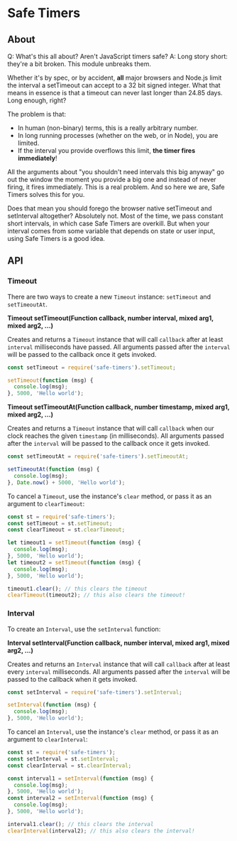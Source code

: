 # Safe Timers

## About

Q: What's this all about? Aren't JavaScript timers safe?
A: Long story short: they're a bit broken. This module unbreaks them.

Whether it's by spec, or by accident, **all** major browsers and Node.js limit the interval a setTimeout can accept to a
32 bit signed integer. What that means in essence is that a timeout can never last longer than 24.85 days. Long enough,
right?

The problem is that:

- In human (non-binary) terms, this is a really arbitrary number.
- In long running processes (whether on the web, or in Node), you are limited.
- If the interval you provide overflows this limit, **the timer fires immediately**!

All the arguments about "you shouldn't need intervals this big anyway" go out the window the moment you provide a big
one and instead of never firing, it fires immediately. This is a real problem. And so here we are, Safe Timers solves
this for you.

Does that mean you should forego the browser native setTimeout and setInterval altogether? Absolutely not. Most of the
time, we pass constant short intervals, in which case Safe Timers are overkill. But when your interval comes from some
variable that depends on state or user input, using Safe Timers is a good idea.

## API

### Timeout

There are two ways to create a new `Timeout` instance: `setTimeout` and `setTimeoutAt`.

**Timeout setTimeout(Function callback, number interval, mixed arg1, mixed arg2, ...)**

Creates and returns a `Timeout` instance that will call `callback` after at least `interval` milliseconds have passed. All arguments passed after the `interval` will be passed to the callback once it gets invoked.

```js
const setTimeout = require('safe-timers').setTimeout;

setTimeout(function (msg) {
  console.log(msg);
}, 5000, 'Hello world');
```

**Timeout setTimeoutAt(Function callback, number timestamp, mixed arg1, mixed arg2, ...)**

Creates and returns a `Timeout` instance that will call `callback` when our clock reaches the given `timestamp` (in milliseconds). All arguments passed after the `interval` will be passed to the callback once it gets invoked.

```js
const setTimeoutAt = require('safe-timers').setTimeoutAt;

setTimeoutAt(function (msg) {
  console.log(msg);
}, Date.now() + 5000, 'Hello world');
```

To cancel a `Timeout`, use the instance's `clear` method, or pass it as an argument to `clearTimeout`:

```js
const st = require('safe-timers');
const setTimeout = st.setTimeout;
const clearTimeout = st.clearTimeout;

let timeout1 = setTimeout(function (msg) {
  console.log(msg);
}, 5000, 'Hello world');
let timeout2 = setTimeout(function (msg) {
  console.log(msg);
}, 5000, 'Hello world');

timeout1.clear(); // this clears the timeout
clearTimeout(timeout2); // this also clears the timeout!
```

### Interval

To create an `Interval`, use the `setInterval` function:

**Interval setInterval(Function callback, number interval, mixed arg1, mixed arg2, ...)**

Creates and returns an `Interval` instance that will call `callback` after at least every `interval` milliseconds. All arguments passed after the `interval` will be passed to the callback when it gets invoked.

```js
const setInterval = require('safe-timers').setInterval;

setInterval(function (msg) {
  console.log(msg);
}, 5000, 'Hello world');
```

To cancel an `Interval`, use the instance's `clear` method, or pass it as an argument to `clearInterval`:

```js
const st = require('safe-timers');
const setInterval = st.setInterval;
const clearInterval = st.clearInterval;

const interval1 = setInterval(function (msg) {
  console.log(msg);
}, 5000, 'Hello world');
const interval2 = setInterval(function (msg) {
  console.log(msg);
}, 5000, 'Hello world');

interval1.clear(); // this clears the interval
clearInterval(interval2); // this also clears the interval!
```
